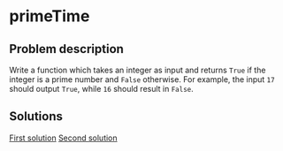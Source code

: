 
# primeTime

## Problem description

Write a function which takes an integer as input and returns `True` if the integer is a prime number and `False` otherwise. For example, the input `17` should output `True`, while `16` should result in `False`.


## Solutions

[First solution](https://github.com/oStglnd/coding-probs/tree/main/primeTime/primeTime_v1.py)
[Second solution](https://github.com/oStglnd/coding-probs/tree/main/primeTime/primeTime_v2.py)
